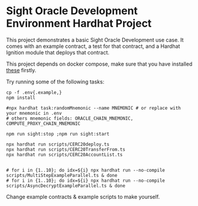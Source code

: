 # Sight Oracle Development Environment Hardhat Project

This project demonstrates a basic Sight Oracle Development use case. It comes with an example contract, a test for that
contract, and a Hardhat Ignition module that deploys that contract.

This project depends on docker compose, make sure that you have installed [these](https://github.com/docker/compose)
firstly.

Try running some of the following tasks:

```shell
cp -f .env{.example,}
npm install

#npx hardhat task:randomMnemonic --name MNEMONIC # or replace with your mnemonic in .env
# others mnemonic fields: ORACLE_CHAIN_MNEMONIC, COMPUTE_PROXY_CHAIN_MNEMONIC

npm run sight:stop ;npm run sight:start

npx hardhat run scripts/CERC20deploy.ts
npx hardhat run scripts/CERC20TransferFrom.ts
npx hardhat run scripts/CERC20AccountList.ts


# for i in {1..10}; do idx=${i} npx hardhat run --no-compile scripts/MultiStepExampleParallel.ts & done
# for i in {1..10}; do idx=${i} npx hardhat run --no-compile scripts/AsyncDecryptExampleParallel.ts & done
```

Change example contracts & example scripts to make yourself.
